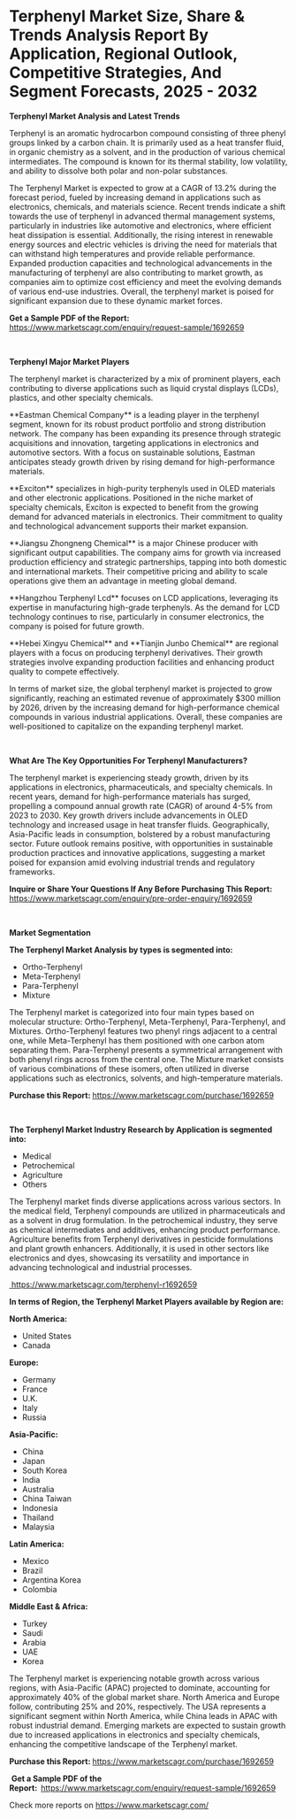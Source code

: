 <p><h1>Terphenyl Market Size, Share & Trends Analysis Report By Application, Regional Outlook, Competitive Strategies, And Segment Forecasts, 2025 - 2032</h1></p><p><strong>Terphenyl Market Analysis and Latest Trends</strong></p>
<p><p>Terphenyl is an aromatic hydrocarbon compound consisting of three phenyl groups linked by a carbon chain. It is primarily used as a heat transfer fluid, in organic chemistry as a solvent, and in the production of various chemical intermediates. The compound is known for its thermal stability, low volatility, and ability to dissolve both polar and non-polar substances.</p><p>The Terphenyl Market is expected to grow at a CAGR of 13.2% during the forecast period, fueled by increasing demand in applications such as electronics, chemicals, and materials science. Recent trends indicate a shift towards the use of terphenyl in advanced thermal management systems, particularly in industries like automotive and electronics, where efficient heat dissipation is essential. Additionally, the rising interest in renewable energy sources and electric vehicles is driving the need for materials that can withstand high temperatures and provide reliable performance. Expanded production capacities and technological advancements in the manufacturing of terphenyl are also contributing to market growth, as companies aim to optimize cost efficiency and meet the evolving demands of various end-use industries. Overall, the terphenyl market is poised for significant expansion due to these dynamic market forces.</p></p>
<p><strong>Get a Sample PDF of the Report:&nbsp;</strong> <a href="https://www.marketscagr.com/enquiry/request-sample/1692659?utm_campaign=3228&utm_medium=2&utm_source=Github&utm_content=ia&utm_term=01042025&utm_id=terphenyl">https://www.marketscagr.com/enquiry/request-sample/1692659</a></p>
<p>&nbsp;</p>
<p><strong>Terphenyl Major Market Players</strong></p>
<p><p>The terphenyl market is characterized by a mix of prominent players, each contributing to diverse applications such as liquid crystal displays (LCDs), plastics, and other specialty chemicals.</p><p>**Eastman Chemical Company** is a leading player in the terphenyl segment, known for its robust product portfolio and strong distribution network. The company has been expanding its presence through strategic acquisitions and innovation, targeting applications in electronics and automotive sectors. With a focus on sustainable solutions, Eastman anticipates steady growth driven by rising demand for high-performance materials.</p><p>**Exciton** specializes in high-purity terphenyls used in OLED materials and other electronic applications. Positioned in the niche market of specialty chemicals, Exciton is expected to benefit from the growing demand for advanced materials in electronics. Their commitment to quality and technological advancement supports their market expansion.</p><p>**Jiangsu Zhongneng Chemical** is a major Chinese producer with significant output capabilities. The company aims for growth via increased production efficiency and strategic partnerships, tapping into both domestic and international markets. Their competitive pricing and ability to scale operations give them an advantage in meeting global demand.</p><p>**Hangzhou Terphenyl Lcd** focuses on LCD applications, leveraging its expertise in manufacturing high-grade terphenyls. As the demand for LCD technology continues to rise, particularly in consumer electronics, the company is poised for future growth.</p><p>**Hebei Xingyu Chemical** and **Tianjin Junbo Chemical** are regional players with a focus on producing terphenyl derivatives. Their growth strategies involve expanding production facilities and enhancing product quality to compete effectively.</p><p>In terms of market size, the global terphenyl market is projected to grow significantly, reaching an estimated revenue of approximately $300 million by 2026, driven by the increasing demand for high-performance chemical compounds in various industrial applications. Overall, these companies are well-positioned to capitalize on the expanding terphenyl market.</p></p>
<p>&nbsp;</p>
<p><strong>What Are The Key Opportunities For Terphenyl Manufacturers?</strong></p>
<p><p>The terphenyl market is experiencing steady growth, driven by its applications in electronics, pharmaceuticals, and specialty chemicals. In recent years, demand for high-performance materials has surged, propelling a compound annual growth rate (CAGR) of around 4-5% from 2023 to 2030. Key growth drivers include advancements in OLED technology and increased usage in heat transfer fluids. Geographically, Asia-Pacific leads in consumption, bolstered by a robust manufacturing sector. Future outlook remains positive, with opportunities in sustainable production practices and innovative applications, suggesting a market poised for expansion amid evolving industrial trends and regulatory frameworks.</p></p>
<p><strong>Inquire or Share Your Questions If Any Before Purchasing This Report:</strong> <a href="https://www.marketscagr.com/enquiry/pre-order-enquiry/1692659?utm_campaign=3228&utm_medium=2&utm_source=Github&utm_content=ia&utm_term=01042025&utm_id=terphenyl">https://www.marketscagr.com/enquiry/pre-order-enquiry/1692659</a></p>
<p>&nbsp;</p>
<p><strong>Market Segmentation</strong></p>
<p><strong>The Terphenyl Market Analysis by types is segmented into:</strong></p>
<p><ul><li>Ortho-Terphenyl</li><li>Meta-Terphenyl</li><li>Para-Terphenyl</li><li>Mixture</li></ul></p>
<p><p>The Terphenyl market is categorized into four main types based on molecular structure: Ortho-Terphenyl, Meta-Terphenyl, Para-Terphenyl, and Mixtures. Ortho-Terphenyl features two phenyl rings adjacent to a central one, while Meta-Terphenyl has them positioned with one carbon atom separating them. Para-Terphenyl presents a symmetrical arrangement with both phenyl rings across from the central one. The Mixture market consists of various combinations of these isomers, often utilized in diverse applications such as electronics, solvents, and high-temperature materials.</p></p>
<p><strong>Purchase this Report:&nbsp;</strong><a href="https://www.marketscagr.com/purchase/1692659?utm_campaign=3228&utm_medium=2&utm_source=Github&utm_content=ia&utm_term=01042025&utm_id=terphenyl">https://www.marketscagr.com/purchase/1692659</a></p>
<p>&nbsp;</p>
<p><strong>The Terphenyl Market Industry Research by Application is segmented into:</strong></p>
<p><ul><li>Medical</li><li>Petrochemical</li><li>Agriculture</li><li>Others</li></ul></p>
<p><p>The Terphenyl market finds diverse applications across various sectors. In the medical field, Terphenyl compounds are utilized in pharmaceuticals and as a solvent in drug formulation. In the petrochemical industry, they serve as chemical intermediates and additives, enhancing product performance. Agriculture benefits from Terphenyl derivatives in pesticide formulations and plant growth enhancers. Additionally, it is used in other sectors like electronics and dyes, showcasing its versatility and importance in advancing technological and industrial processes.</p></p>
<p><a href="https://www.marketscagr.com/terphenyl-r1692659?utm_campaign=3228&utm_medium=2&utm_source=Github&utm_content=ia&utm_term=01042025&utm_id=terphenyl">&nbsp;https://www.marketscagr.com/terphenyl-r1692659</a></p>
<p><strong>In terms of Region, the Terphenyl Market Players available by Region are:</strong></p>
<p>
    <p> <strong> North America: </strong>
        <ul>
            <li>United States</li>
            <li>Canada</li>
        </ul>
        </p> 
    <p> <strong> Europe: </strong>
        <ul>
            <li>Germany</li>
            <li>France</li>
            <li>U.K.</li>
            <li>Italy</li>
            <li>Russia</li>
        </ul>
        </p> 
    <p> <strong> Asia-Pacific: </strong>
        <ul>
            <li>China</li>
            <li>Japan</li>
            <li>South Korea</li>
            <li>India</li>
            <li>Australia</li>
            <li>China Taiwan</li>
            <li>Indonesia</li>
            <li>Thailand</li>
            <li>Malaysia</li>
        </ul>
        </p> 
    <p> <strong> Latin America: </strong>
        <ul>
            <li>Mexico</li>
            <li>Brazil</li>
            <li>Argentina Korea</li>
            <li>Colombia</li>
        </ul>
        </p> 
    <p> <strong> Middle East & Africa: </strong>
        <ul>
            <li>Turkey</li>
            <li>Saudi</li>
            <li>Arabia</li>
            <li>UAE</li>
            <li>Korea</li>
        </ul>
    </p>
    </p>
<p><p>The Terphenyl market is experiencing notable growth across various regions, with Asia-Pacific (APAC) projected to dominate, accounting for approximately 40% of the global market share. North America and Europe follow, contributing 25% and 20%, respectively. The USA represents a significant segment within North America, while China leads in APAC with robust industrial demand. Emerging markets are expected to sustain growth due to increased applications in electronics and specialty chemicals, enhancing the competitive landscape of the Terphenyl market.</p></p>
<p><strong>Purchase this Report: </strong><a href="https://www.marketscagr.com/purchase/1692659?utm_campaign=3228&utm_medium=2&utm_source=Github&utm_content=ia&utm_term=01042025&utm_id=terphenyl">https://www.marketscagr.com/purchase/1692659</a></p>
<p>&nbsp;<strong>Get a Sample PDF of the Report:&nbsp;&nbsp;</strong><a href="https://www.marketscagr.com/enquiry/request-sample/1692659?utm_campaign=3228&utm_medium=2&utm_source=Github&utm_content=ia&utm_term=01042025&utm_id=terphenyl">https://www.marketscagr.com/enquiry/request-sample/1692659</a></p>
<p><strong></strong></p>
<p>Check more reports on <a href="https://www.marketscagr.com/?utm_campaign=3228&utm_medium=2&utm_source=Github&utm_content=ia&utm_term=01042025&utm_id=terphenyl">https://www.marketscagr.com/</a></p>